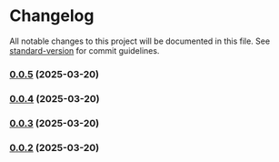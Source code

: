 # Changelog

All notable changes to this project will be documented in this file. See [standard-version](https://github.com/conventional-changelog/standard-version) for commit guidelines.

### [0.0.5](https://jabirdev/JabirDeveloper/md-typography/compare/v0.0.4...v0.0.5) (2025-03-20)

### [0.0.4](https://jabirdev/JabirDeveloper/md-typography/compare/v0.0.3...v0.0.4) (2025-03-20)

### [0.0.3](https://jabirdev/JabirDeveloper/md-typography/compare/v0.0.2...v0.0.3) (2025-03-20)

### [0.0.2](https://jabirdev/JabirDeveloper/md-typography/compare/v0.0.1...v0.0.2) (2025-03-20)
